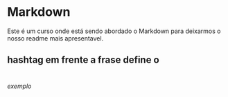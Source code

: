 # Markdown

Este é um curso onde está sendo abordado o Markdown para deixarmos o nosso readme mais apresentavel.

## hashtag em frente a frase define o <h1></h1>

###### exemplo <h6></h6>

